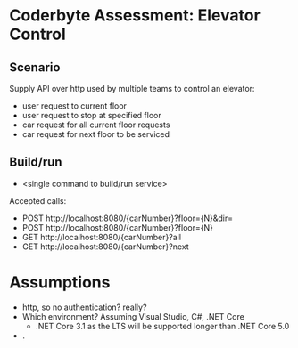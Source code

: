 # Coderbyte Assessment: Elevator Control

## Scenario

Supply API over http used by multiple teams to control an elevator:

- user request to current floor
- user request to stop at specified floor
- car request for all current floor requests
- car request for next floor to be serviced

## Build/run

- <single command to build/run service>

Accepted calls:
- POST http://localhost:8080/{carNumber}?floor={N}&dir=
- POST http://localhost:8080/{carNumber}?floor={N}
- GET http://localhost:8080/{carNumber}?all
- GET http://localhost:8080/{carNumber}?next

# Assumptions

- http, so no authentication? really?
- Which environment? Assuming Visual Studio, C#, .NET Core
    - .NET Core 3.1 as the LTS will be supported longer than .NET Core 5.0
- .

## 